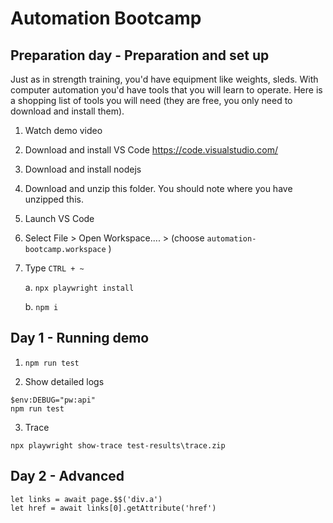 # Automation Bootcamp

## Preparation day - Preparation and set up

Just as in strength training, you'd have equipment like weights, sleds. With computer
automation you'd have tools that you will learn to operate. Here is a shopping list of
tools you will need (they are free, you only need to download and install them).

1. Watch demo video

2. Download and install VS Code https://code.visualstudio.com/

3. Download and install nodejs

4. Download and unzip this folder. You should note where you have unzipped this.

5. Launch VS Code

6. Select File > Open Workspace.... > (choose `automation-bootcamp.workspace` )

7. Type `CTRL + ~`

    a. `npx playwright install`

    b. `npm i`

## Day 1 - Running demo

1. `npm run test`

2. Show detailed logs

```
$env:DEBUG="pw:api"
npm run test
```

3. Trace

```
npx playwright show-trace test-results\trace.zip

```

## Day 2 - Advanced

```
let links = await page.$$('div.a')
let href = await links[0].getAttribute('href')
```
